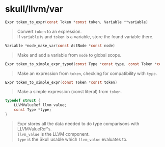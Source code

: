 # skull/llvm/var

```c
Expr token_to_expr(const Token *const token, Variable **variable)
```

> Convert `token` to an expression.
> \
> If `variable` is and `token` is a variable, store the found variable there.

```c
Variable *node_make_var(const AstNode *const node)
```

> Make and add a variable from `node` to global scope.

```c
Expr token_to_simple_expr_typed(const Type *const type, const Token *const token)
```

> Make an expression from `token`, checking for compatibility with `type`.

```c
Expr token_to_simple_expr(const Token *const token)
```

> Make a simple expression (const literal) from `token`.

```c
typedef struct {
	LLVMValueRef llvm_value;
	const Type *type;
}
```

> Expr stores all the data needed to do type comparisons with LLVMValueRef's.
> \
> `llvm_value` is the LLVM component.
> \
> `type` is the Skull usable which `llvm_value` evaluates to.

